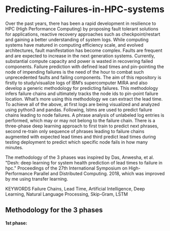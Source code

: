 # Predicting-Failures-in-HPC-systems

Over the past years, there has been a rapid development in resilience to
HPC (High Performance Computing) by proposing fault tolerant solutions for
applications, reactive recovery approaches such as checkpoint/restart and gaining
a better understanding of system logs. While computing systems have matured
in computing efficiency scale, and evolved architectures, fault manifestation has
become complex. Faults are frequent and are expected to increase in the next
generation systems. Currently, substantial compute capacity and power is wasted
in recovering failed components. Failure prediction with defined lead times and
pin-pointing the node of impending failures is the need of the hour to combat such
unprecedented faults and failing components.
The aim of this repository is firstly to study/visualize logs of IBM’s
supercomputer MIRA and also develop a generic methodology for predicting
failures. This methodology infers failure chains and ultimately tracks the node
ids to pin-point failure location. What’s more using this methodology we can
extract the lead time.
To achieve all of the above, at first logs are being visualized and analyzed
using python3 and pandas. Following, lstms are used to predict failure chains
leading to node failures. A phrase analysis of unlabeled log entries is performed,
which may or may not belong to the failure chain. There is a three-phase deep
learning approach to first train to predict next phrases, second re-train only
sequence of phrases leading to failure chains augmented with expected lead times
and third predict lead times during testing deployment to predict which specific
node fails in how many minutes. 

The methodology of the 3 phases was inspired by Das, Anwesha, et al. "Desh: deep learning for system health prediction of lead times to failure in hpc." Proceedings of the 27th International Symposium on High-Performance Parallel and Distributed Computing. 2018, which was improved by me using transfer learning.

KEYWORDS
Failure Chains, Lead Time, Artificial Intelligence, Deep Learning, Natural
Language Processing, Skip-Gram, LSTM

## Methodology for the 3 phases

#### 1st phase:
